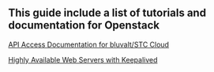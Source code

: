 ## This guide include a list of tutorials and documentation for Openstack

[API Access Documentation for bluvalt/STC Cloud](https://github.com/omermahgoub/openstack/wiki/Openstack-API-access)

[Highly Available Web Servers with Keepalived](https://github.com/omermahgoub/Openstack/wiki/Highly-Available-Web-Servers-with-Keepalived)

